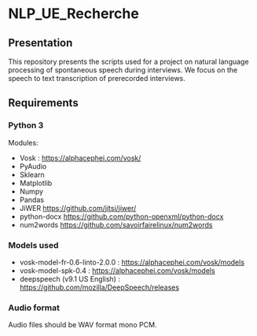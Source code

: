 # NLP_UE_Recherche

## Presentation
This repository presents the scripts used for a project on natural language processing of spontaneous speech during interviews. We focus on the speech to text transcription of prerecorded interviews.

## Requirements
### Python 3
Modules:
* Vosk : <https://alphacephei.com/vosk/>
* PyAudio
* Sklearn 
* Matplotlib
* Numpy
* Pandas
* JiWER <https://github.com/jitsi/jiwer/>
* python-docx <https://github.com/python-openxml/python-docx>
* num2words <https://github.com/savoirfairelinux/num2words>

### Models used
* vosk-model-fr-0.6-linto-2.0.0 : <https://alphacephei.com/vosk/models>
* vosk-model-spk-0.4 : <https://alphacephei.com/vosk/models>
* deepspeech (v9.1 US English) : <https://github.com/mozilla/DeepSpeech/releases>

### Audio format
Audio files should be WAV format mono PCM.
